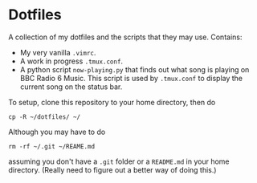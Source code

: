 # Dotfiles
A collection of my dotfiles and the scripts that they may use. Contains:
- My very vanilla `.vimrc`.
- A work in progress `.tmux.conf`.
- A python script `now-playing.py` that finds out what song is playing on BBC Radio 6 Music. This script is used by `.tmux.conf` to display the current song on the status bar.

To setup, clone this repository to your home directory, then do
```
cp -R ~/dotfiles/ ~/
```
Although you may have to do
```
rm -rf ~/.git ~/REAME.md
```
assuming you don't have a `.git` folder or a `README.md` in your home directory. (Really need to figure out a better way of doing this.)
